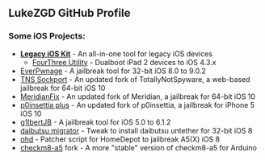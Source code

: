 ## LukeZGD GitHub Profile

### Some iOS Projects:
- [**Legacy iOS Kit**](https://github.com/LukeZGD/Legacy-iOS-Kit) - An all-in-one tool for legacy iOS devices
    - [FourThree Utility](https://github.com/LukeZGD/FourThree-iPad2) - Dualboot iPad 2 devices to iOS 4.3.x
- [EverPwnage](https://github.com/LukeZGD/EverPwnage) - A jailbreak tool for 32-bit iOS 8.0 to 9.0.2
- [TNS Sockport](https://github.com/LukeZGD/tns-sockport) - An updated fork of TotallyNotSpyware, a web-based jailbreak for 64-bit iOS 10
- [MeridianFix](https://github.com/LukeZGD/MeridianFix) - An updated fork of Meridian, a jailbreak for 64-bit iOS 10
- [p0insettia plus](https://github.com/LukeZGD/p0insettia-plus) - An updated fork of p0insettia, a jailbreak for iPhone 5 iOS 10
- [g1lbertJB](https://github.com/g1lbertJB/g1lbertJB) - A jailbreak tool for iOS 5.0 to 6.1.2
- [daibutsu migrator](https://github.com/LukeZGD/daibutsu-migrator) - Tweak to install daibutsu untether for 32-bit iOS 8
- [ohd](https://github.com/LukeZGD/ohd) - Patcher script for HomeDepot to jailbreak A5(X) iOS 8
- [checkm8-a5](https://github.com/LukeZGD/checkm8-a5) fork - A more "stable" version of checkm8-a5 for Arduino
